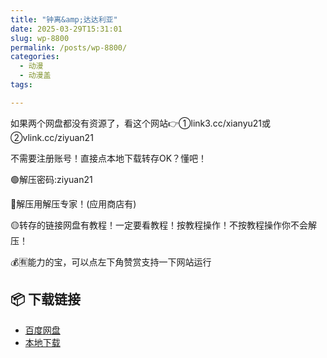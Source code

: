 ```yaml
---
title: "钟离&amp;达达利亚"
date: 2025-03-29T15:31:01
slug: wp-8800
permalink: /posts/wp-8800/
categories:
  - 动漫
  - 动漫盖
tags:

---
```


如果两个网盘都没有资源了，看这个网站👉①link3.cc/xianyu21或②vlink.cc/ziyuan21

不需要注册账号！直接点本地下载转存OK？懂吧！

🟢解压密码:ziyuan21

🔵解压用解压专家！(应用商店有)

🟡转存的链接网盘有教程！一定要看教程！按教程操作！不按教程操作你不会解压！

💰🈶能力的宝，可以点左下角赞赏支持一下网站运行

## 📦 下载链接
- [百度网盘](https://blziyuan21.com/pay-download/8800?key=24224dda26&down_id=0)
- [本地下载](https://blziyuan21.com/pay-download/8800?key=24224dda26&down_id=1)

